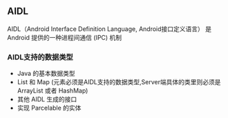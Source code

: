 ## AIDL

  AIDL（Android Interface Definition Language, Android接口定义语言）
   是 Android 提供的一种进程间通信 (IPC) 机制 
 
### AIDL支持的数据类型
   
   + Java 的基本数据类型
   + List 和 Map (元素必须是AIDL支持的数据类型,Server端具体的类里则必须是ArrayList 或者 HashMap)
   + 其他 AIDL 生成的接口
   + 实现 Parcelable 的实体